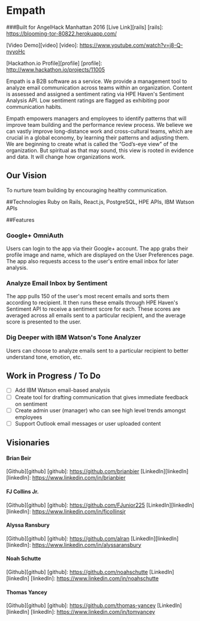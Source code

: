 # Empath
###Built for AngelHack Manhattan 2016
[Live Link][rails]
[rails]: https://blooming-tor-80822.herokuapp.com/

[Video Demo][video]
[video]: https://www.youtube.com/watch?v=j8-Q-nyyoHc

[Hackathon.io Profile][profile]
[profile]: http://www.hackathon.io/projects/11005


Empath is a B2B software as a service. We provide a management tool to analyze email communication across teams within an organization. Content is assessed and assigned a sentiment rating via HPE Haven's Sentiment Analysis API. Low sentiment ratings are flagged as exhibiting poor communication habits.

Empath empowers managers and employees to identify patterns that will improve team building and the performance review process. We believe we can vastly improve long-distance work and cross-cultural teams, which are crucial in a global economy, by learning their patterns and adjusting them. We are beginning to create what is called the “God’s-eye view” of the organization. But spiritual as that may sound, this view is rooted in evidence and data. It will change how organizations work.

## Our Vision
To nurture team building by encouraging healthy communication.

##Technologies
Ruby on Rails, React.js, PostgreSQL, HPE APIs, IBM Watson APIs

##Features

### Google+ OmniAuth
Users can login to the app via their Google+ account. The app grabs their profile image and name, which are displayed on the User Preferences page. The app also requests access to the user's entire email inbox for later analysis.

### Analyze Email Inbox by Sentiment
The app pulls 150 of the user's most recent emails and sorts them according to recipient. It then runs these emails through HPE Haven's Sentiment API to receive a sentiment score for each. These scores are averaged across all emails sent to a particular recipient, and the average score is presented to the user.

### Dig Deeper with IBM Watson's Tone Analyzer
Users can choose to analyze emails sent to a particular recipient to better understand tone, emotion, etc.

## Work in Progress / To Do

- [ ] Add IBM Watson email-based analysis
- [ ] Create tool for drafting communication that gives immediate feedback on sentiment
- [ ] Create admin user (manager) who can see high level trends amongst employees
- [ ] Support Outlook email messages or user uploaded content

## Visionaries

#### Brian Beir
[Github][github]
[github]: https://github.com/brianbier
[LinkedIn][linkedIn]
[linkedIn]: https://www.linkedin.com/in/brianbier

#### FJ Collins Jr.
[Github][github]
[github]: https://github.com/FJunior225
[LinkedIn][linkedIn]
[linkedIn]: https://www.linkedin.com/in/fjcollinsjr

#### Alyssa Ransbury
[Github][github]
[github]: https://github.com/alran
[LinkedIn][linkedIn]
[linkedIn]: https://www.linkedin.com/in/alyssaransbury

#### Noah Schutte
[Github][github]
[github]: https://github.com/noahschutte
[LinkedIn][linkedIn]
[linkedIn]: https://www.linkedin.com/in/noahschutte

#### Thomas Yancey
[Github][github]
[github]: https://github.com/thomas-yancey
[LinkedIn][linkedIn]
[linkedIn]: https://www.linkedin.com/in/tomyancey
